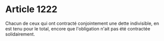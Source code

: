 # Article 1222

Chacun de ceux qui ont contracté conjointement une dette indivisible, en est tenu pour le total, encore que l'obligation n'ait pas été contractée solidairement.
